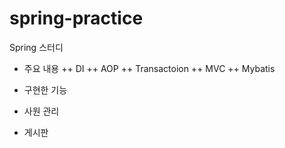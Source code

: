 # spring-practice
Spring 스터디

+ 주요 내용
++ DI
++ AOP
++ Transactoion
++ MVC
++ Mybatis

+ 구현한 기능
+ 사원 관리
+ 게시판

